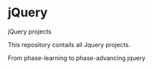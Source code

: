# jQuery
jQuery projects

This repository contails all Jquery projects.

From phase-learning to phase-advancing jquery
